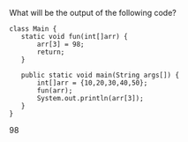 What will be the output of the following code?

```
class Main {
   static void fun(int[]arr) {
       arr[3] = 98;
       return;
   }

   public static void main(String args[]) {
       int[]arr = {10,20,30,40,50};
       fun(arr);
       System.out.println(arr[3]);
   }
}
```

98
